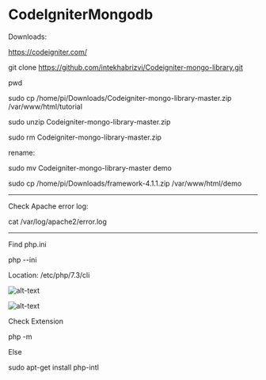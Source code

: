 # CodeIgniterMongodb

Downloads:

https://codeigniter.com/

git clone https://github.com/intekhabrizvi/Codeigniter-mongo-library.git


pwd

sudo cp /home/pi/Downloads/Codeigniter-mongo-library-master.zip /var/www/html/tutorial

sudo unzip Codeigniter-mongo-library-master.zip

sudo rm Codeigniter-mongo-library-master.zip


rename:

sudo mv Codeigniter-mongo-library-master demo


sudo cp /home/pi/Downloads/framework-4.1.1.zip /var/www/html/demo

_________________________________________________________________________________________

Check Apache error log:

 cat /var/log/apache2/error.log
 
 __________________________________________________________________________________________
 
 Find php.ini
 
 php --ini

Location: /etc/php/7.3/cli

![alt-text](https://user-images.githubusercontent.com/58724748/106718814-8297f600-663c-11eb-8149-5c425869d40d.png)

![alt-text](https://user-images.githubusercontent.com/58724748/106720624-a5c3a500-663e-11eb-92c7-b3e02c830c69.png)

Check Extension

php -m

Else

sudo apt-get install php-intl
